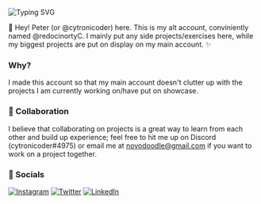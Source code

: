 ![Typing SVG](https://readme-typing-svg.herokuapp.com?font=Arial&size=32&color=FFFFFF&lines=Hey!+What's+this?+🤔)

👋 Hey! Peter (or @cytronicoder) here. This is my alt account, conviniently named @redocinortyC. I mainly put any side projects/exercises here, while my biggest projects are put on display on my main account. ✨

### Why?

I made this account so that my main account doesn't clutter up with the projects I am currently working on/have put on showcase.

### 🤝 Collaboration

I believe that collaborating on projects is a great way to learn from each other and build up experience; feel free to hit me up on Discord (cytronicoder#4975) or email me at [novodoodle@gmail.com](mailto:novodoodle@gmail.com) if you want to work on a project together.

### 📢 Socials

[![Instagram](https://img.shields.io/badge/Instagram-E4405F?style=for-the-badge&logo=instagram&logoColor=white)](https://www.instagram.com/cytronical)
[![Twitter](https://img.shields.io/badge/Twitter-1DA1F2?style=for-the-badge&logo=twitter&logoColor=white)](https://www.twitter.com/cytronicoder)
[![LinkedIn](https://img.shields.io/badge/LinkedIn-0077B5?style=for-the-badge&logo=linkedin&logoColor=white)](https://www.linkedin.com/in/cytronicoder/)
